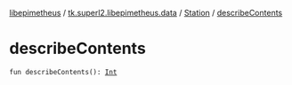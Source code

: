 [libepimetheus](../../index.md) / [tk.superl2.libepimetheus.data](../index.md) / [Station](index.md) / [describeContents](./describe-contents.md)

# describeContents

`fun describeContents(): `[`Int`](https://kotlinlang.org/api/latest/jvm/stdlib/kotlin/-int/index.html)